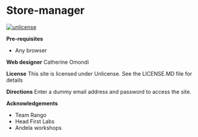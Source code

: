 # Store-manager

[![unlicense](https://img.shields.io/badge/un-license-green.svg?style=flat)](http://unlicense.org)

**Pre-requisites**
- Any browser

**Web designer**
Catherine Omondi

**License**
This site is licensed under Unlicense. See the LICENSE.MD file for details

**Directions**
Enter a dummy email address and password to access the site.

**Acknowledgements**
- Team Rango
- Head First Labs
- Andela workshops
